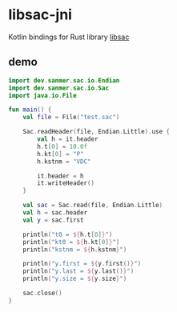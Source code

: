 # libsac-jni
Kotlin bindings for Rust library [libsac](https://github.com/SanmerDev/libsac)

## demo
```kotlin
import dev.sanmer.sac.io.Endian
import dev.sanmer.sac.io.Sac
import java.io.File

fun main() {
    val file = File("test.sac")

    Sac.readHeader(file, Endian.Little).use {
        val h = it.header
        h.t[0] = 10.0f
        h.kt[0] = "P"
        h.kstnm = "VDC"

        it.header = h
        it.writeHeader()
    }

    val sac = Sac.read(file, Endian.Little)
    val h = sac.header
    val y = sac.first

    println("t0 = ${h.t[0]}")
    println("kt0 = ${h.kt[0]}")
    println("kstnm = ${h.kstnm}")

    println("y.first = ${y.first()}")
    println("y.last = ${y.last()}")
    println("y.size = ${y.size}")

    sac.close()
}
```